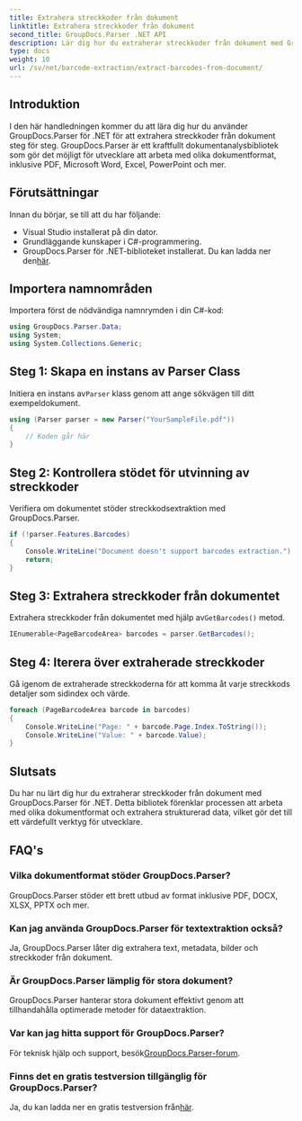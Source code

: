 ```yaml
---
title: Extrahera streckkoder från dokument
linktitle: Extrahera streckkoder från dokument
second_title: GroupDocs.Parser .NET API
description: Lär dig hur du extraherar streckkoder från dokument med GroupDocs.Parser för .NET. Förbättra dina dokumentbehandlingsmöjligheter utan ansträngning.
type: docs
weight: 10
url: /sv/net/barcode-extraction/extract-barcodes-from-document/
---
```

## Introduktion
I den här handledningen kommer du att lära dig hur du använder GroupDocs.Parser för .NET för att extrahera streckkoder från dokument steg för steg. GroupDocs.Parser är ett kraftfullt dokumentanalysbibliotek som gör det möjligt för utvecklare att arbeta med olika dokumentformat, inklusive PDF, Microsoft Word, Excel, PowerPoint och mer.
## Förutsättningar
Innan du börjar, se till att du har följande:
- Visual Studio installerat på din dator.
- Grundläggande kunskaper i C#-programmering.
-  GroupDocs.Parser för .NET-biblioteket installerat. Du kan ladda ner den[här](https://releases.groupdocs.com/parser/net/).

## Importera namnområden
Importera först de nödvändiga namnrymden i din C#-kod:
```csharp
using GroupDocs.Parser.Data;
using System;
using System.Collections.Generic;
```
## Steg 1: Skapa en instans av Parser Class
 Initiera en instans av`Parser` klass genom att ange sökvägen till ditt exempeldokument.
```csharp
using (Parser parser = new Parser("YourSampleFile.pdf"))
{
    // Koden går här
}
```
## Steg 2: Kontrollera stödet för utvinning av streckkoder
Verifiera om dokumentet stöder streckkodsextraktion med GroupDocs.Parser.
```csharp
if (!parser.Features.Barcodes)
{
    Console.WriteLine("Document doesn't support barcodes extraction.");
    return;
}
```
## Steg 3: Extrahera streckkoder från dokumentet
 Extrahera streckkoder från dokumentet med hjälp av`GetBarcodes()` metod.
```csharp
IEnumerable<PageBarcodeArea> barcodes = parser.GetBarcodes();
```
## Steg 4: Iterera över extraherade streckkoder
Gå igenom de extraherade streckkoderna för att komma åt varje streckkods detaljer som sidindex och värde.
```csharp
foreach (PageBarcodeArea barcode in barcodes)
{
    Console.WriteLine("Page: " + barcode.Page.Index.ToString());
    Console.WriteLine("Value: " + barcode.Value);
}
```

## Slutsats
Du har nu lärt dig hur du extraherar streckkoder från dokument med GroupDocs.Parser för .NET. Detta bibliotek förenklar processen att arbeta med olika dokumentformat och extrahera strukturerad data, vilket gör det till ett värdefullt verktyg för utvecklare.

## FAQ's
### Vilka dokumentformat stöder GroupDocs.Parser?
GroupDocs.Parser stöder ett brett utbud av format inklusive PDF, DOCX, XLSX, PPTX och mer.
### Kan jag använda GroupDocs.Parser för textextraktion också?
Ja, GroupDocs.Parser låter dig extrahera text, metadata, bilder och streckkoder från dokument.
### Är GroupDocs.Parser lämplig för stora dokument?
GroupDocs.Parser hanterar stora dokument effektivt genom att tillhandahålla optimerade metoder för dataextraktion.
### Var kan jag hitta support för GroupDocs.Parser?
 För teknisk hjälp och support, besök[GroupDocs.Parser-forum](https://forum.groupdocs.com/c/parser/17).
### Finns det en gratis testversion tillgänglig för GroupDocs.Parser?
 Ja, du kan ladda ner en gratis testversion från[här](https://releases.groupdocs.com/).